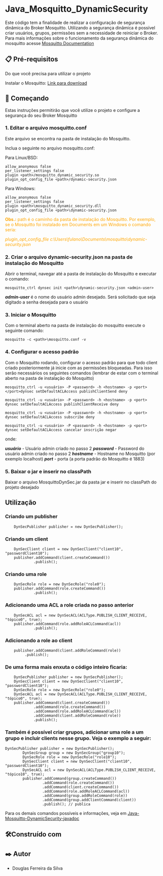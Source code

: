 # Java_Mosquitto_DynamicSecurity
Este código tem a finalidade de realizar a configuração de segurança dinâmica do Broker Mosquitto. Utilizando a segurança dinâmica é possível criar usuários, grupos, permissões sem a necessidade de reiniciar o Broker.
Para mais informações sobre o funcionamento da segurança dinâmica do mosquitto acesse [Mosquitto Documentation](https://mosquitto.org/documentation/dynamic-security/)

## 📋 Pré-requisitos
Do que você precisa para utilizar o projeto

Instalar o Mosquitto: 
[Link para download](https://mosquitto.org/download/) 

## 🚀 Começando    
Estas instruções permitirão que você utilize o projeto e configure a segurança do seu Broker Mosquitto

### 1. Editar o arquivo mosquitto.conf
Este arquivo se encontra na pasta de instalação do Mosquitto.

Inclua o seguinte no arquivo mosquitto.conf:

Para Linux/BSD:
```
allow_anonymous false
per_listener_settings false
plugin <path>/mosquitto_dynamic_security.so
plugin_opt_config_file <path>/dynamic-security.json
``` 
Para Windows:
```
allow_anonymous false
per_listener_settings false
plugin <path>\mosquitto_dynamic_security.dll
plugin_opt_config_file <path>\dynamic-security.json
```

<span style="color:orange">**Obs.:** path é o caminho da pasta de instalação do Mosquitto. Por exemplo, se o Mosquitto foi instalado em Documents em um Windows o comando seria:</span>

<span style="color:orange">_plugin_opt_config_file c:\Users\fulano\Documents\mosquitto\dynamic-security.json_ </span>

### 2. Criar o arquivo dynamic-security.json na pasta de instalação do Mosquitto
Abrir o terminal, navegar até a pasta de instalação do Mosquitto e executar o comando:
```
mosquitto_ctrl dynsec init <path>\dynamic-security.json <admin-user>
```
**_admin-user_** é o nome do usuário admin desejado. Será solicitado que seja digitado a senha desejada para o usuário

### 3. Iniciar o Mosquitto
Com o terminal aberto na pasta de instalação do mosquitto execute o seguinte comando:

```
mosquitto -c <path>\mosquitto.conf -v
```

### 4. Configurar o acesso padrão
Com o Mosquitto rodando, configurar o acesso padrão para que todo client criado posteriormente já inicie com as permissões bloqueadas. Para isso serão necessários os seguintes comandos (lembrar de estar com o terminal aberto na pasta de instalação do Mosquitto)

```
mosquitto_ctrl -u <usuário> -P <password> -h <hostname> -p <port> </port>dynsec setDefaultACLAccess publishClientSend deny
```
```
mosquitto_ctrl -u <usuário> -P <password> -h <hostname> -p <port>  dynsec setDefaultACLAccess publishClientReceive deny 
```
```
mosquitto_ctrl -u <usuário> -P <password> -h <hostname> -p <port>  dynsec setDefaultACLAccess subscribe deny 
```
```
mosquitto_ctrl -u <usuário> -P <password> -h <hostname> -p <port>  dynsec setDefaultACLAccess cancelar inscrição negar
```

onde:

**_usuário_** - Usuário admin criado no passo 2
**_password_** - Password do usuário admin criado no passo 2
**_hostname_** - Hostname no Mosquitto (por exemplo localhost)
**_port_** - porta (a porta padrão do Mosquitto é 1883)


### 5. Baixar o jar e inserir no classPath

Baixar o arquivo MosquittoDynSec.jar da pasta jar e inserir no classPath do projeto desejado

## Utilização

### Criando um publisher

```
    DynSecPublisher publisher = new DynSecPublisher();
```

### Criando um client

```
	DynSecClient client = new DynSecClient("client10", "passwordClient10");
	publisher.addCommand(client.createCommand())
			 .publish();
```

### Criando uma role

```
	DynSecRole role = new DynSecRole("role0");
	publisher.addCommand(role.createCommand())
			 .publish();
```

### Adicionando uma ACL a role criada no passo anterior

```
    DynSecACL acl = new DynSecACL(ACLType.PUBLISH_CLIENT_RECEIVE, "tópico0", true);
	publisher.addCommand(role.addRoleACLCommand(acl))
			 .publish();
```

### Adicionando a role ao client

```
    publisher.addCommand(client.addRoleCommand(role))
		 .publish();
```

### De uma forma mais enxuta o código inteiro ficaria:

```
	DynSecPublisher publisher = new DynSecPublisher();
	DynSecClient client = new DynSecClient("client10", "passwordClient10");
	DynSecRole role = new DynSecRole("role0");
	DynSecACL acl = new DynSecACL(ACLType.PUBLISH_CLIENT_RECEIVE, "tópico0", true);
	publisher.addCommand(client.createCommand())
			 .addCommand(role.createCommand())
			 .addCommand(role.addRoleACLCommand(acl))
			 .addCommand(client.addRoleCommand(role))
			 .publish();
```

### Também é possível criar grupos, adicionar uma role a um grupo e incluir clients nesse grupo. Veja o exemplo a seguir:

```
DynSecPublisher publisher = new DynSecPublisher();
		DynSecGroup group = new DynSecGroup("group10");
		DynSecRole role = new DynSecRole("role10");
		DynSecClient client = new DynSecClient("client10", "passwordClient10");
		DynSecACL acl = new DynSecACL(ACLType.PUBLISH_CLIENT_RECEIVE, "tópico10", true);
		publisher.addCommand(group.createCommand())
				 .addCommand(role.createCommand())
				 .addCommand(client.createCommand())
				 .addCommand(role.addRoleACLCommand(acl))
				 .addCommand(group.addRoleCommand(role)) 
				 .addCommand(group.addClientCommand(client))
				 .publish(); // publica

```

Para os demais comandos possíveis e informações, veja em [Java-Mosquitto-DynamicSecurity-javadoc](https://dougfsilva.github.io/Java_Mosquitto_DynamicSecurity/)

## 🛠️Construído com

## ✒️ Autor
* Douglas Ferreira da Silva





